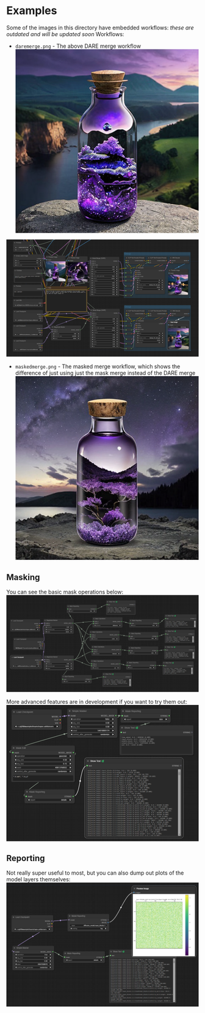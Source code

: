 # Examples

Some of the images in this directory have embedded workflows:
*these are outdated and will be updated soon*
Workflows:

* `daremerge.png` - The above DARE merge workflow
![image](./daremerge.png)

![image](./daremergepic.png)

* `maskedmerge.png` - The masked merge workflow, which shows the difference of just using just the mask merge instead of the DARE merge
![image](./maskedmerge.png)

## Masking
You can see the basic mask operations below:
![image](./maskops.png)

More advanced features are in development if you want to try them out:
![image](./maskedit.png)

## Reporting
Not really super useful to most, but you can also dump out plots of the model layers themselves:
![image](./modelreport.png)